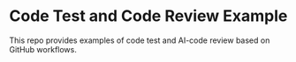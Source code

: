 # Code Test and Code Review Example

This repo provides examples of code test and AI-code review based on GitHub workflows. 